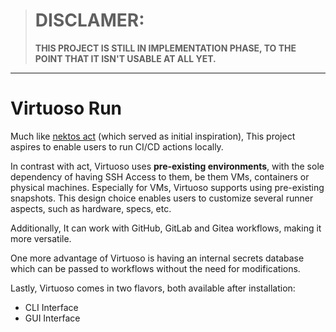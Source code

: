 ﻿> # DISCLAMER:
> **THIS PROJECT IS STILL IN IMPLEMENTATION PHASE, TO THE POINT THAT IT ISN'T USABLE AT ALL YET.**

---

# Virtuoso Run

Much like [nektos act](https://github.com/nektos/act) (which served as initial inspiration), 
This project aspires to enable users to run CI/CD actions locally. 

In contrast with act, Virtuoso uses **pre-existing environments**, with the sole
dependency of having SSH Access to them, be them VMs, containers or physical machines.
Especially for VMs, Virtuoso supports using pre-existing snapshots. This design choice
enables users to customize several runner aspects, such as hardware, specs, etc.

Additionally, It can work with GitHub, GitLab and Gitea workflows, making it more versatile.

One more advantage of Virtuoso is having an internal secrets database which can be passed to
workflows without the need for modifications.

Lastly, Virtuoso comes in two flavors, both available after installation:
- CLI Interface
- GUI Interface

